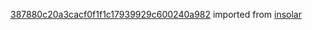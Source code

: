 [387880c20a3cacf0f1f1c17939929c600240a982](https://github.com/insolar/insolar/commit/387880c20a3cacf0f1f1c17939929c600240a982) imported from [insolar](https://github.com/insolar/insolar)
